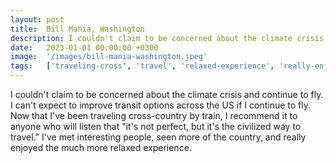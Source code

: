 ```yaml
---
layout: post
title:  Bill Mania, Washington
description: I couldn't claim to be concerned about the climate crisis and continue to fly. I can't expect to improve transit options across the US if I continue t...
date:   2023-01-01 00:00:00 +0300
image:  '/images/bill-mania-washington.jpeg'
tags:   ['traveling-cross', 'travel', 'relaxed-experience', 'really-enjoyed', 'climate-crisis', 'civilized-way', 'us', 'train']
---
```

I couldn't claim to be concerned about the climate crisis and continue to fly. I can't expect to improve transit options across the US if I continue to fly. Now that I've been traveling cross-country by train, I recommend it to anyone who will listen that "it's not perfect, but it's the civilized way to travel." I've met interesting people, seen more of the country, and really enjoyed the much more relaxed experience.

